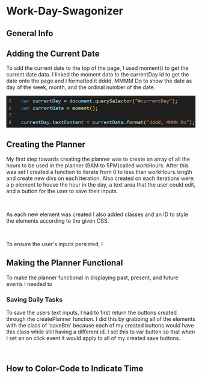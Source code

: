 # Work-Day-Swagonizer

## General Info


## Adding the Current Date
To add the current date to the top of the page, I used moment() to get the current date data. I linked the moment data to the currentDay id to get the date onto the page and I formatted it dddd, MMMM Do to show the date as day of the week, month, and the ordinal number of the date. 

![linking moment data to currentDay id to get date onto the page](./Develop/assets/images/currentdateprocess.png)



## Creating the Planner
My first step towards creating the planner was to create an array of all the hours to be used in the planner (9AM to 5PM)called workHours. After this was set I created a function to iterate from 0 to less than workHours.length and create new divs on each iteration. Also created on each iterations were: a p element to house the hour in the day, a text area that the user could edit, and a button for the user to save their inputs. 

![]()

As each new element was created I also added classes and an ID to style the elements according to the given CSS.

![]()

To ensure the user's inputs persisted, I


## Making the Planner Functional
To make the planner functional in displaying past, present, and future events I needed to 

### Saving Daily Tasks
To save the users text inputs, I had to first return the buttons created through the createPlanner function. I did this by grabbing all of the elements with the class of 'saveBtn' because each of my created buttons would have this class while still having a different id. I set this to var button so that when I set an on click event it would apply to all of my created save buttons. 

![]()



## How to Color-Code to Indicate Time